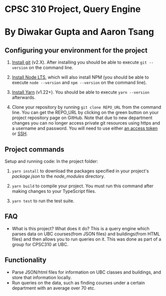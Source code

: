 # CPSC 310 Project, Query Engine
# By Diwakar Gupta and Aaron Tsang  

## Configuring your environment for the project

1. [Install git](https://git-scm.com/downloads) (v2.X). After installing you should be able to execute `git --version` on the command line.

1. [Install Node LTS](https://nodejs.org/en/download/), which will also install NPM (you should be able to execute `node --version` and `npm --version` on the command line).

1. [Install Yarn](https://yarnpkg.com/en/docs/install) (v1.22+). You should be able to execute `yarn --version` afterwards.

1. Clone your repository by running `git clone REPO_URL` from the command line. You can get the REPO_URL by clicking on the green button on your project repository page on GitHub. Note that due to new department changes you can no longer access private git resources using https and a username and password. You will need to use either [an access token](https://help.github.com/en/github/authenticating-to-github/creating-a-personal-access-token-for-the-command-line) or [SSH](https://help.github.com/en/github/authenticating-to-github/adding-a-new-ssh-key-to-your-github-account).

## Project commands

Setup and running code:
In the project folder:

1. `yarn install` to download the packages specified in your project's *package.json* to the *node_modules* directory.

1. `yarn build` to compile your project. You must run this command after making changes to your TypeScript files.

1. `yarn test` to run the test suite.

## FAQ

- What is this project? What does it do?
This is a query engine which parses data on UBC courses(from JSON files) and buildings(from HTML files) and then allows you to run queries on it. This was done as part of a group for CPSC310 at UBC. 

## Functionality
- Parse JSON/html files for information on UBC classes and buildings, and store that information locally. 
- Run queries on the data, such as finding courses under a certain department with an average over 70 etc. 

